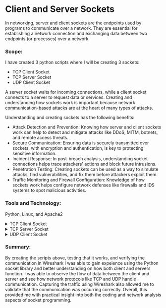 # Client and Server Sockets

In networking, server and client sockets are the endpoints used by programs to communicate over a network. They are essential for establishing a network connection and exchanging data between two endpoints (or processes) over a network.

### Scope:

I have created 3 python scripts where I will be creating 3 sockets:

+ TCP Client Socket
+ TCP Server Socket
+ UDP Client Socket

A server socket waits for incoming connections, while a client socket connects to a server to request data or services. Creating and understanding how sockets work is important because network communication-based attacks are at the heart of many types of attacks.

Understanding and creating sockets has the following benefits:

+ Attack Detection and Prevention: Knowing how server and client sockets work can help to detect and mitigate attacks like DDoS, MITM, botnets, and remote access threats.
+ Secure Communication: Ensuring data is securely transmitted over sockets, with encryption and authentication, is key to protecting sensitive information.
+ Incident Response: In post-breach analysis, understanding socket connections helps trace attackers' actions and block future intrusions.
+ Penetration Testing: Creating sockets can be used as a way to simulate attacks, find vulnerabilities, and fix them before attackers exploit them.
+ Traffic Monitoring and Firewall Configuration: Knowledge of how sockets work helps configure network defenses like firewalls and IDS systems to spot malicious activities.

### Tools and Technology:
Python, Linux, and Apache2

<details><summary>TCP Client Socket</summary>

The following script I created will create a TCP Client Socket. However, before creating it, I needed a way to test. To do this, I downloaded and installed Apache2:

![Pasted image 20240927111934](https://github.com/user-attachments/assets/796862c6-f1ba-4d8f-b8a5-36e8b3398f93)

Starting and checking the status of the server:

![Pasted image 20240927112051](https://github.com/user-attachments/assets/43cc243e-c349-486d-811c-66efe41d9144)

Creating a local DNS entry for lm3nitro:

![Pasted image 20240927113041](https://github.com/user-attachments/assets/5c7286cb-99af-4684-ad39-b6433cc77b62)

Python’s socket module provides an interface to the Berkeley sockets API. The primary socket API functions and methods in this module are:

+ `socket()`
+ `.bind()`
+ `.listen()`
+ `.accept()`
+ `.connect()`
+ `.connect_ex()`
+ `.send()`
+ `.recv()`
+ `.close()`

### Script:

```python
  
# Importing the socket module  
import socket  
# Creating two variables to server and port information  
server = "lm3nitro.com"  
port = 80  
# Groping variables  
server_info = (server, port)  
# Creating a client socket object to communicate to the server  
client = socket.socket(socket.AF_INET, socket.SOCK_STREAM)  
# connecting  the client to server  
client.connect((server_info))  
# Client sending HTTP GET request to server  
# \r stands for “carriage return” (ASCII 13) while \n stands for “linefeed” (ASC10)  
client.send(b"GET / HTTP/1.1\r\nHost: lm3nitro.com\r\n\r\nUser-Agent: Mozilla/lm3nitro 1.0rv:130.0)\r\n\r\n")  
# Client receive 65635 bytes of data from server  
server_response = client.recv(8192)  
# Show the responses from the server in human readable  
print(server_response.decode())  
#Closing the connection for the client  
client.close()
```

A view of the script in IDE:

![Pasted image 20240927133621](https://github.com/user-attachments/assets/0842d1d9-de6b-49bf-9a5c-1a2fcdc835ac)

I then tested and ran the script. While doing so, I had Wireshark running in order to capture and analyze the traffic:

![Pasted image 20240927133842](https://github.com/user-attachments/assets/239a0483-bee2-4072-99fc-c19a98f1cd8d)

As part of the script, I also modified my user agent to reflect 'lm3nitro', this was also captured in Wireshark:

![Pasted image 20240927133925](https://github.com/user-attachments/assets/0400f08d-aefc-4866-8c42-5091acc2db28)

I then checked the Apache2 server logs and could also see the information reflecting my user agent and the connection:

![Pasted image 20240927133708](https://github.com/user-attachments/assets/a217d08e-1977-4538-a066-046178955386)

</details>

<details><summary>TCP Server Socket</summary>

I then created a script, this time to create a TCP server socket. Below is the script:

```python
import socket  
import threading  
  
IP = "127.0.0.1"  
PORT = 9999  
def main():  
    server = socket.socket(socket.AF_INET, socket.SOCK_STREAM)  
    server.bind((IP,PORT))  
    server.listen(5)  
    print(f'[*] Listening on {IP}:{PORT}')  
  
    while True:  
        client, address = server.accept()  
        print(f'[*] Accepted connection from {address[0]}:{address[1]}')  
        client_handler = threading.Thread(target=handle_client, args=(client,))  
        client_handler.start()  
  
def handle_client(client_socket):  
    with client_socket as sock:  
        request = sock.recv(4096)  
        print(f"[*] Received: {request.decode('utf-8')}")  
        sock.send(b'lm3nitro server over TCP is working')  
  
if __name__ == '__main__':  
    main()
```

A view of the script in the IDE:

![Pasted image 20240927162425](https://github.com/user-attachments/assets/b5cbd745-6184-4a46-8174-93fdb2bf7db2)

Next, I ran both the client and server scripts:

![Pasted image 20240927162545](https://github.com/user-attachments/assets/41c35a8c-36f1-4f6c-9282-49f1d0575df6)

This is the Wireshark view of the network traffic from client to server:

![Pasted image 20240927162349](https://github.com/user-attachments/assets/f63e843c-9a9a-4009-bc32-2381fd36d80e)

Another view of the user agent modification:

![Pasted image 20240927162647](https://github.com/user-attachments/assets/b025888d-8f0f-4780-9255-9f7ef6e7044c)

</details>

<details><summary>UDP Client Socket</summary>

Lastly, I created a script in order to create a UDP client socket. In order to test, I will be using ncat. Before testing I installed ncat:
  
```
sudo apt install ncat
```

![Pasted image 20240927111652](https://github.com/user-attachments/assets/19654836-31c0-49b3-ad71-3ef8d8fd4d88)

Below is a view of the script:

```python
# Importing the socket module  
import socket  
# Creating two variables to server and port information  
server = "lm3nitro.com"  
port = 8080  
# Groping variables  
server_info = (server, port)  
# Creating client socket object to communicate with server  
client = socket.socket(socket.AF_INET, socket.SOCK_DGRAM)  
# Client sending some data to server  
client.sendto(b"Hello udp lm3nitro.com server",(server_info))  
# Client receive 65635 bytes of data from server  
data, addr = client.recvfrom(4096)  
# Show the responses from the server in human readable  
print(data.decode())  
#Closing the connection for the client  
client.close()
```
The script in IDE:

![Pasted image 20240927140645](https://github.com/user-attachments/assets/7f9b4be4-8a96-4152-97c8-3de93ff281c8)

Next, I created a Ncat listener on port 8080:

![Pasted image 20240927141740](https://github.com/user-attachments/assets/44870f52-d437-42f3-9e66-546fe6a0d1ff)

I also verified the listening port:

![Pasted image 20240927140828](https://github.com/user-attachments/assets/e8ccbab2-8ced-4feb-9a5e-ea7a4e728dae)

After confirming, I then executed the script. Below is the network traffic from client and server over UDP in Wireshark:

![Pasted image 20240927140423](https://github.com/user-attachments/assets/ca262138-f641-44eb-bcfd-c07da758e9ad)

Sever responses are red and client in blue:

![Pasted image 20240927141817](https://github.com/user-attachments/assets/1b5bb46d-c68b-4afe-8ac9-2e1a98028b08)

Below is the ouptut from the Ncat listener:

![Pasted image 20240927140508](https://github.com/user-attachments/assets/f7b51f0e-adcb-4862-b9a3-89ebea9ef275)

</details>

### Summary:

By creating the scripts above, testing that it works, and verifying the communication in Wireshark I was able to gain expeience using the Python socket library and better understanding on how both client and servers function. I was able to observe the flow of data between the client and server and see how network protocols like TCP and UDP handle communication. Capturing the traffic using Wireshark also allowed me to validate that the communication was occurring correctly. Overall, this provided me with practical insight into both the coding and network analysis aspects of socket programming. 
